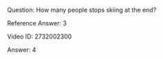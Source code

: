 Question: How many people stops skiing at the end?

Reference Answer: 3

Video ID: 2732002300

Answer: 4

